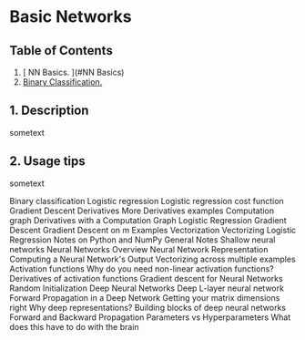 # Basic Networks
## Table of Contents
1. [ NN Basics. ](#NN Basics)
2. [ Binary Classification. ](##binary)

<a name="NN Basics"></a>
## 1. Description

sometext

<a name="binary"></a>
## 2. Usage tips

sometext


Binary classification
Logistic regression
Logistic regression cost function
Gradient Descent
Derivatives
More Derivatives examples
Computation graph
Derivatives with a Computation Graph
Logistic Regression Gradient Descent
Gradient Descent on m Examples
Vectorization
Vectorizing Logistic Regression
Notes on Python and NumPy
General Notes
Shallow neural networks
Neural Networks Overview
Neural Network Representation
Computing a Neural Network's Output
Vectorizing across multiple examples
Activation functions
Why do you need non-linear activation functions?
Derivatives of activation functions
Gradient descent for Neural Networks
Random Initialization
Deep Neural Networks
Deep L-layer neural network
Forward Propagation in a Deep Network
Getting your matrix dimensions right
Why deep representations?
Building blocks of deep neural networks
Forward and Backward Propagation
Parameters vs Hyperparameters
What does this have to do with the brain
